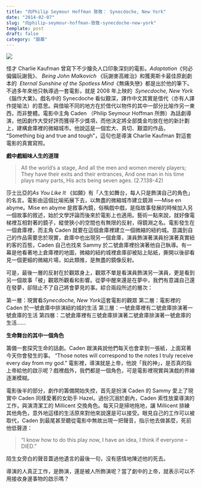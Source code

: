```yaml
---
title: "向Philip Seymour Hoffman 致敬： Synecdoche, New York"
date: "2014-02-07"
slug: "向philip-seymour-hoffman-致敬-synecdoche-new-york"
template: post
draft: false
category: "銀幕"
---
```


![](/media/new-yotk.jpg)

怪才 Charlie Kaufman 曾寫下不少膾灸人口印象深刻的電影。_Adaptation_《何必偏偏玩謝我》、 *Being John Malkovich* 《玩謝麥高維治》和獲奧斯卡最佳原創劇本的  *Eternal Sunshine of the Spotless Mind*《無痛失戀》都是出於他的筆下。不過多年來他只執導過一套電影，就是 2008 年上映的  *Synecdoche, New York*《腦作大業》。戲名中的 Synecdoche 看似艱深，譯作中文其實是借代（亦有人譯作提喻法）的意思。與借喻不同的地方在於借代以物件的其中一部分比喻作另一東西，而非整體。電影中主角 Caden （Philip Seymour Hoffman 所飾）為話劇導演，他因劇作大受好評而獲得不少獎項，而他決定將全部獎金均放在他的新計劃上，建構倉庫裡的微縮城市。他說這是一個宏大、真切、艱澀的作品， “Something big and true and tough"，這句也是導演 Charlie Kaufman 對這套電影的真實寫照。

**戲中戲細味人生的道理**

> All the world’s a stage, And all the men and women merely players; They have their exits and their entrances, And one man in his time plays many parts, His acts being seven ages. (2.7.138-42)

莎士比亞的*As You Like It* 《如願》有「人生如舞台，每人只是飾演自己的角色」的名言。電影由這個比喻拓展下去，以無盡的微縮城市建立鏡淵 ──Mise en abyme。Mise en abyme 是敘事內鏡，俗稱戲中戲，是指故事發展的時候加入另一個故事的敘述，始於文學評論而後來於電影上也適用。藝術一點來說，就好像電梯裡互相對著的鏡子，縱使狹小的空間也有無限的反射，得鏡淵之名。電影發生在一個倉庫裡，而主角 Caden 就要在這個倉庫裡建立一個微縮的紐約城。意識到自己的作品需要忠於現實，倉庫中也出現另一個倉庫，演員飾演著演員扮演著真實紐約客的百態，Caden 自己也找來 Sammy 於二號倉庫裡扮演著他自己執導。有一幕是他看著地上倉庫裡的地圖，微縮的紐約城裡倉庫卻被貼上貼紙，撕開以後卻看見一個更細的微縮片場，如此類推，是無盡的鏡像反射。

可是，最後一層的反射在於觀眾身上，觀眾不單是看演員飾演另一演員，更是看到另一個故事「被」觀眾所觀看和影響。從夢中醒來還是在夢中，我們有意識自己還在發夢，卻阻止不了自己將會夢見的事。綜合兩段所述的層次：

第一層：現實看*Synecdoche, New York*這套電影的觀眾 第二層：電影裡的 Caden 於一號倉庫中排演紐約城的生活 第三層：一號倉庫裡有二號倉庫排演著一號倉庫的生活 第四層：二號倉庫裡有三號倉庫排演著二號倉庫排演著一號倉庫的生活……

**生命舞台的其中一個角色**

籌備一套探究生命的話劇。Caden 跟演員說他們每天也會拿到一張紙，上面寫著今天你會發生的事。 “Those notes will correspond to the notes I truly receive every day from my god.” 電影裡，導演就是上帝，他說「我的神」，是否真的指上帝給他的啟示呢？戲裡戲外，我們都是一個角色，可是電影裡現實與演戲的界線逐漸模糊。

電影後半的部分，劇作的籌備開始失控，首先是扮演 Caden 的 Sammy 愛上了現實中 Caden 同樣愛著的女助手 Hazel。過份沉溺於劇內，Caden 索性放棄導演的工作，與演清潔工的 Millicent 交換角色。每天只是掃地拖地，讓 Millicent 排練其他角色，意外地這樣的生活原來對他來說還是可以接受。眼見自己的工作可以被取代，Caden 到最尾甚至聽從電影中無故出現一把聲音，指示他去做甚麼，死前他低聲道：

> “I know how to do this play now, I have an idea, I think if everyone – DIED.”

陌生女旁白的聲音蓋過他遺言的最後一句，沒有感情地陳述他的死去。

導演的人真正工作，是飾演，還是被人所飾演呢？當了劇中的上帝，就表示可以不用接收身邊事物的啟示嗎？

